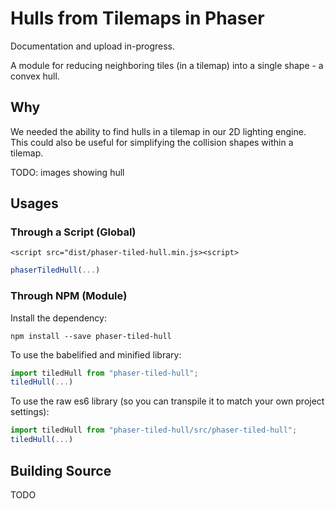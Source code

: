 # Hulls from Tilemaps in Phaser

Documentation and upload in-progress.

A module for reducing neighboring tiles (in a tilemap) into a single shape - a convex hull.

## Why

We needed the ability to find hulls in a tilemap in our 2D lighting engine. This could also be useful for simplifying the collision shapes within a tilemap.

TODO: images showing hull

## Usages

### Through a Script (Global)

`<script src="dist/phaser-tiled-hull.min.js><script>`

```js
phaserTiledHull(...)
```

### Through NPM (Module)

Install the dependency:

`npm install --save phaser-tiled-hull`

To use the babelified and minified library:

```js
import tiledHull from "phaser-tiled-hull";
tiledHull(...)
```

To use the raw es6 library (so you can transpile it to match your own project settings):

```js
import tiledHull from "phaser-tiled-hull/src/phaser-tiled-hull";
tiledHull(...)
```

## Building Source

TODO
